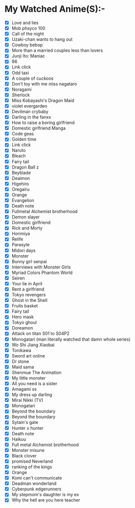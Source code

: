 # My Watched Anime(S):-

- [x] Love and lies
- [x] Mob phsyco 100
- [x] Call of the night
- [x] Uzaki-chan wants to hang out
- [x] Cowboy bebop
- [x] More than a married couples less than lovers
- [x] Junji Ito: Maniac
- [x] 86
- [x] Link click
- [x] Odd taxi
- [x] A couple of cuckoos
- [x] Don't toy with me miss nagataro
- [x] Noragami
- [x] Sherlock
- [x] Miss Kobayashi's Dragon Maid
- [x] violet evergarden
- [x] Devilman crybaby
- [x] Darling in the fanxx
- [x] How to raise a boring girlfriend
- [x] Domestic girlfriend Manga
- [x] Code geas
- [x] Golden time
- [x] Link click
- [x] Naruto
- [x] Bleach
- [x] Fairy tail
- [x] Dragon Ball z
- [x] Beyblade
- [x] Deaimon
- [x] Higehiro
- [x] Oregairu
- [x] Orange
- [x] Evangelion
- [x] Death note
- [x] Fullmetal Alchemist brotherhood
- [x] Demon slayer
- [x] Domestic girlfriend
- [x] Rick and Morty
- [x] Horimiya
- [x] Relife
- [x] Parasyte
- [x] Midori days
- [x] Monster
- [x] Bunny girl senpai
- [x] Interviews with Monster Girls
- [x] Myriad Colors Phantom World
- [x] Seiren
- [x] Your lie in April
- [x] Rent a girlfriend
- [x] Tokyo revengers
- [x] Ghost in the Shell
- [x] Fruits basket
- [x] Fairy tail
- [x] Hero mask
- [x] Tokyo ghoul
- [x] Doreamon
- [x] Attack on titan S01 to S04P2
- [x] Monogatari (man literally watched that damn whole series)
- [x] Wo Shi Jiang Xiaobai
- [x] Tonikawa
- [x] Sword art online
- [x] Dr stone
- [x] Maid sama
- [x] Shenmue The Animation
- [x] My little monster
- [x] All you need is a sister
- [x] Amagami ss
- [x] My dress up darling
- [x] Mirai Nikki (TV)
- [x] Monogatari
- [x] Beyond the boundary
- [x] Beyond the boundary
- [x] Sytain's gate
- [x] Hunter x hunter
- [x] Death note
- [x] Haikuu
- [x] Full metal Alchemist brotherhood
- [x] Monster misune
- [x] Black clover
- [x] promised Neverland
- [x] ranking of the kings
- [x] Orange
- [x] Komi can't communicate
- [x] Deadman wonderland
- [x] Cyberpunk edgerunners
- [x] My stepmom's daughter is my ex
- [x] Why the hell are you here teacher